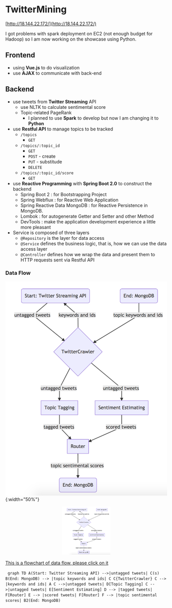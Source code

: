 # TwitterMining


[http://18.144.22.172/](http://18.144.22.172/) 

I got problems with spark deployment on EC2 (not enough budget for Hadoop) so I am now working on the showcase using Python.

## Frontend

- using **Vue.js** to do visualization
- use **AJAX** to communicate with back-end

## Backend

- use tweets from **Twitter Streaming** API
    - use NLTK to calculate sentimental score
    - Topic-related PageRank
        - I planned to use **Spark** to develop but now I am changing it to **Python**
- use **Restful API** to manage topics to be tracked
    - `/topics`
        - `GET`
    - `/topics/:topic_id`
        - `GET`
        - `POST` - create
        - `PUT` - substitude
        - `DELETE`
    - `/topics/:topic_id/score`
        - `GET`
- use **Reactive Programming** with **Spring Boot 2.0** to construct the backend
    - Spring Boot 2 : for Bootstrapping Project
    - Spring Webflux : for Reactive Web Application
    - Spring Reactive Data MongoDB : for Reactive Persistence in MongoDB.
    - Lombok : for autogenerate Getter and Setter and other Method
    - DevTools : make the application development experience a little more pleasant
- Service is composed of three layers
    - `@Repository` is the layer for data access
    - `@Service` defines the business logic, that is, how we can use the data access layer
    - `@Controller` defines how we wrap the data and present them to HTTP requests sent via Restful API

### Data Flow

![dataflow](./dataflow.png?raw=true){:width="50%"}

<div align=center><img width="150" height="150" src="./dataflow.png?raw=true"/></div>

[This is a flowchart of data flow, please click on it](https://mermaidjs.github.io/mermaid-live-editor/#/view/eyJjb2RlIjoiZ3JhcGggVERcbkEoU3RhcnQ6IFR3aXR0ZXIgU3RyZWFtaW5nIEFQSSkgLS0-fHVudGFnZ2VkIHR3ZWV0c3wgQyhzKVxuQihFbmQ6IE1vbmdvREIpIC0tPiB8dG9waWMga2V5d29yZHMgYW5kIGlkc3wgQ1xuQ3tUd2l0dGVyQ3Jhd2xlcn1cbkMgLS0-IHxrZXl3b3JkcyBhbmQgaWRzfCBBXG5DIC0tPnx1bnRhZ2dlZCB0d2VldHN8IERbVG9waWMgVGFnZ2luZ11cbkMgLS0-fHVudGFnZ2VkIHR3ZWV0c3wgRVtTZW50aW1lbnQgRXN0aW1hdGluZ11cbkQgLS0-IHx0YWdnZWQgdHdlZXRzfCBGW1JvdXRlcl1cbkUgLS0-IHxzY29yZWQgdHdlZXRzfCBGW1JvdXRlcl1cbkYgLS0-IHx0b3BpYyBzZW50aW1lbnRhbCBzY29yZXN8IEIyKEVuZDogTW9uZ29EQikiLCJtZXJtYWlkIjp7InRoZW1lIjoiZGVmYXVsdCJ9fQ)

​```
graph TD
A(Start: Twitter Streaming API) -->|untagged tweets| C(s)
B(End: MongoDB) --> |topic keywords and ids| C
C{TwitterCrawler}
C --> |keywords and ids| A
C -->|untagged tweets| D[Topic Tagging]
C -->|untagged tweets| E[Sentiment Estimating]
D --> |tagged tweets| F[Router]
E --> |scored tweets| F[Router]
F --> |topic sentimental scores| B2(End: MongoDB)
​```
